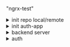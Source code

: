 "ngrx-test"

<details>
<summary>
init repo local/remote
</summary>

```js

// open cmd
Windows + R

//get buffer history
Windows + V

// get disk
d:

// look around ls/dir
dir

// add folder
mkdir ngrx-test

// get directory
cd ngrx-test

// add README.md
echo "# ngrx-test" >> README.md

// open folder in vscode
code .

// add git
git init

git al
git cm "init: repo locally"
git br -M master
git remote add origin https://github.com/viktishchenko/ngrx-test.git
git remote -v

// add remote folder
git push --set-upstream origin master

git al
git commit --amend --no-edit
git push -f

```

</details>

<details>
<summary>init auth-app</summary>

```js
// info
git br
git co -b auth

// init w/o install
ngrx-test> ng new auth-app --directory=./ --skip-install --skip-git --skip-tests

// push it
git al
git cm "init: auth app"
git push --set-upstream origin auth

```

</details>

<details>
<summary>backend server</summary>

```js

npm i body-parser
npm i express
npm i ts-node


// run server
npm run server

// run app
npm run start

```

</details>

<details>
<summary>auth</summary>

```js

ng g c auth
ng g c auth/login
ng g m auth
ng g i auth/model/user model --type=model
ng g s auth/auth

ng add @angular/material

npm i @ngrx/operators

```

</details>
